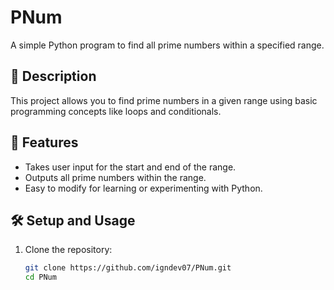 # PNum

A simple Python program to find all prime numbers within a specified range.

## 📜 Description

This project allows you to find prime numbers in a given range using basic programming concepts like loops and conditionals.

## 🚀 Features

- Takes user input for the start and end of the range.
- Outputs all prime numbers within the range.
- Easy to modify for learning or experimenting with Python.

## 🛠️ Setup and Usage

1. Clone the repository:
   ```bash
   git clone https://github.com/igndev07/PNum.git
   cd PNum
